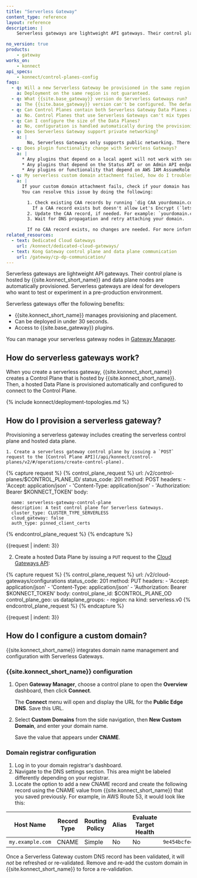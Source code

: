 ```yaml
---
title: "Serverless Gateway"
content_type: reference
layout: reference
description: | 
    Serverless gateways are lightweight API gateways. Their control plane is hosted by {{site.konnect_short_name}} and data plane nodes are automatically provisioned.

no_version: true
products:
    - gateway
works_on:
    - konnect
api_specs:
    - konnect/control-planes-config
faqs:
  - q: Will a new Serverless Gateway be provisioned in the same region as {{site.konnect_short_name}}?
    a: Deployment on the same region is not guaranteed.
  - q: What {{site.base_gateway}} version do Serverless Gateways run?
    a: The {{site.base_gateway}} version can't be configured. The default is always `latest` and will be automatically upgraded.
  - q: Can Control Planes contain both Serverless Gateway Data Planes and self-managed Data Planes?
    a: No. Control Planes that use Serverless Gateways can't mix types of Data Planes.
  - q: Can I configure the size of the Data Planes?
    a: No, configuration is handled automatically during the provisioning of the Serverless Gateway Control Plane.
  - q: Does Serverless Gateway support private networking?
    a: |
        No, Serverless Gateways only supports public networking. There are currently no capabilities for private networking between your data centers and hosted Kong data planes. For use cases where private networking is required, [Dedicated Cloud Gateways](/konnect/dedicated-cloud-gateways/) configured with AWS is a better choice.
  - q: Does plugin functionality change with Serverless Gateways?
    a: |
      * Any plugins that depend on a local agent will not work with serverless gateways.
      * Any plugins that depend on the Status API or on Admin API endpoints will not work with serverless gateways.
      * Any plugins or functionality that depend on AWS IAM AssumeRole will have to be configured differently. 
  - q: My serverless custom domain attachment failed, how do I troubleshoot it?
    a: |
      If your custom domain attachment fails, check if your domain has a Certificate Authority Authorization (CAA) record restricting certificate issuance. Serverless Gateways use Let's Encrypt CA to provision SSL/TLS certificates. If your CAA record doesn't include the required CA, certificate issuance will fail.
      You can resolve this issue by doing the following:

        1. Check existing CAA records by running `dig CAA yourdomain.com +short`.
          If a CAA record exists but doesn't allow Let's Encrypt (`letsencrypt.org`), update it.   
        2. Update the CAA record, if needed. For example: `yourdomain.com.    CAA    0 issue "letsencrypt.org"`
        3. Wait for DNS propagation and retry attaching your domain.

        If no CAA record exists, no changes are needed. For more information, see the [Let's Encrypt CAA Guide](https://letsencrypt.org/docs/caa/).
related_resources:
  - text: Dedicated Cloud Gateways
    url: /konnect/dedicated-cloud-gateways/
  - text: Kong Gateway control plane and data plane communication
    url: /gateway/cp-dp-communication/
---
```

Serverless gateways are lightweight API gateways. Their control plane is hosted by {{site.konnect_short_name}} and data plane nodes are automatically provisioned. Serverless gateways are ideal for developers who want to test or experiment in a pre-production environment.

Serverless gateways offer the following benefits:
* {{site.konnect_short_name}} manages provisioning and placement.
* Can be deployed in under 30 seconds.
* Access to {{site.base_gateway}} plugins.

You can manage your serverless gateway nodes in [Gateway Manager](https://cloud.konghq.com/gateway-manager/).
## How do serverless gateways work?

When you create a serverless gateway, {{site.konnect_short_name}} creates a Control Plane that is hosted by {{site.konnect_short_name}}. Then, a hosted Data Plane is provisioned automatically and configured to connect to the Control Plane. 


{% include konnect/deployment-topologies.md %}

## How do I provision a serverless gateway?

Provisioning a serverless gateway includes creating the serverless control plane and hosted data plane.
	
	1. Create a serverless gateway control plane by issuing a `POST` request to the [Control Plane API](/api/konnect/control-planes/v2/#/operations/create-control-plane).
<!-- vale off -->
{% capture request %}
  {% control_plane_request %}
  url: /v2/control-planes/$CONTROL_PLANE_ID/
  status_code: 201
  method: POST
  headers:
      - 'Accept: application/json'
      - 'Content-Type: application/json'
      - 'Authorization: Bearer $KONNECT_TOKEN'
  body:

      name: serverless-gateway-control-plane
      description: A test control plane for Serverless Gateways.
      cluster_type: CLUSTER_TYPE_SERVERLESS
      cloud_gateway: false
      auth_type: pinned_client_certs
  {% endcontrol_plane_request %}
  {% endcapture %}

{{request | indent: 3}}
<!--vale on -->

2. Create a hosted Data Plane by issuing a `PUT` request to the [Cloud Gateways API](/api/konnect/cloud-gateways/v2/#/operations/create-configuration):

<!--vale off -->
{% capture request %}
  {% control_plane_request %}
  url: /v2/cloud-gateways/configurations
  status_code: 201
  method: PUT
  headers:
      - 'Accept: application/json'
      - 'Content-Type: application/json'
      - 'Authorization: Bearer $KONNECT_TOKEN'
  body:
      control_plane_id: $CONTROL_PLANE_OD
      control_plane_geo: us
      dataplane_groups: 
        - region: na
      kind: serverless.v0
  {% endcontrol_plane_request %}
  {% endcapture %}

{{request | indent: 3}}
<!--vale on -->

## How do I configure a custom domain?

{{site.konnect_short_name}} integrates domain name management and configuration with Serverless Gateways.

### {{site.konnect_short_name}} configuration

1. Open **Gateway Manager**, choose a control plane to open the **Overview** dashboard, then click **Connect**.
    
    The **Connect** menu will open and display the URL for the **Public Edge DNS**. Save this URL.

1. Select **Custom Domains** from the side navigation, then **New Custom Domain**, and enter your domain name.

    Save the value that appears under **CNAME**. 

### Domain registrar configuration

1. Log in to your domain registrar's dashboard.
1. Navigate to the DNS settings section. This area might be labeled differently depending on your registrar.
1. Locate the option to add a new CNAME record and create the following record using the CNAME value from {{site.konnect_short_name}} that you saved previously. For example, in AWS Route 53, it would look like this: 

| Host Name                       | Record Type | Routing Policy | Alias | Evaluate Target Health | Value                                                | TTL |
|---------------------------------|-------------|----------------|-------|------------------------|------------------------------------------------------|-----|
| `my.example.com`             | CNAME       | Simple         | No    | No                     | `9e454bcfec.kongcloud.dev`                     | 300 |

Once a Serverless Gateway custom DNS record has been validated, it will _not_ be refreshed or re-validated. Remove and re-add the custom domain in {{site.konnect_short_name}} to force a re-validation.

